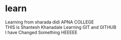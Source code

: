 # learn
Learning from sharada didi APNA COLLEGE
<br>
THIS is Shantesh Khanadale Learning GIT and GITHUB
<br>
I have Changed Something HEEEEE